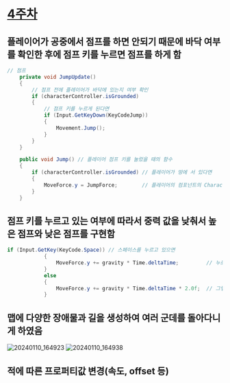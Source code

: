 # [4주차](/README.md)

## 플레이어가 공중에서 점프를 하면 안되기 때문에 바닥 여부를 확인한 후에 점프 키를 누르면 점프를 하게 함
```cs
// 점프
    private void JumpUpdate()
    {
        // 점프 전에 플레이어가 바닥에 있는지 여부 확인
        if (characterController.isGrounded)
        {
            // 점프 키를 누르게 된다면
            if (Input.GetKeyDown(KeyCodeJump))
            {
                Movement.Jump();
            }
        }
    }

    public void Jump() // 플레이어 점프 키를 눌렀을 때의 함수
    {
        if (characterController.isGrounded) // 플레이어가 땅에 서 있다면
        {
            MoveForce.y = JumpForce;        // 플레이어의 컴포넌트의 CharacterController의 함수 Move의 y값을 증가시켜 점프를 하게함
        }
    }
```

## 점프 키를 누르고 있는 여부에 따라서 중력 값을 낮춰서 높은 점프와 낮은 점프를 구현함
```cs
if (Input.GetKey(KeyCode.Space)) // 스페이스를 누르고 있으면 
            {
                MoveForce.y += gravity * Time.deltaTime;         // 누르고 있으면 높은 점프
            }
            else
            {
                MoveForce.y += gravity * Time.deltaTime * 2.0f;  // 그렇지 않으면 낮은 점프
            }
```


## 맵에 다양한 장애물과 길을 생성하여 여러 군데를 돌아다니게 하였음
![20240110_164923](https://github.com/ACEDIA2567/CityGun/assets/101154683/fe659226-93d7-4179-92cd-f6d3874c65b2)
![20240110_164938](https://github.com/ACEDIA2567/CityGun/assets/101154683/ee4f3824-5c5c-4083-914d-eb5fb6c70e31)

## 적에 따른 프로퍼티값 변경(속도, offset 등)
